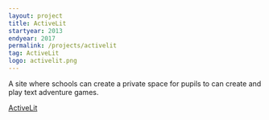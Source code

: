 ```yaml
---
layout: project
title: ActiveLit
startyear: 2013
endyear: 2017
permalink: /projects/activelit
tag: ActiveLit
logo: activelit.png
---
```


A site where schools can create a private space for pupils to can create and play text adventure games.

[ActiveLit](http://activelit.com)